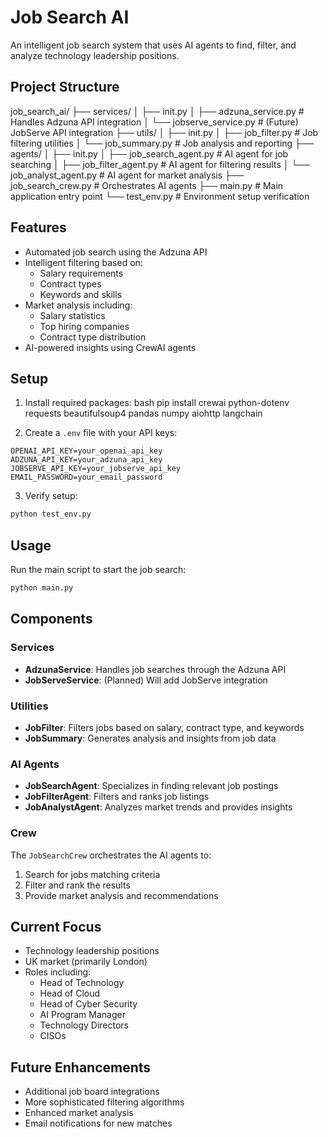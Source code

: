 # Job Search AI

An intelligent job search system that uses AI agents to find, filter, and analyze technology leadership positions.

## Project Structure 

job_search_ai/
├── services/
│ ├── init.py
│ ├── adzuna_service.py # Handles Adzuna API integration
│ └── jobserve_service.py # (Future) JobServe API integration
├── utils/
│ ├── init.py
│ ├── job_filter.py # Job filtering utilities
│ └── job_summary.py # Job analysis and reporting
├── agents/
│ ├── init.py
│ ├── job_search_agent.py # AI agent for job searching
│ ├── job_filter_agent.py # AI agent for filtering results
│ └── job_analyst_agent.py # AI agent for market analysis
├── job_search_crew.py # Orchestrates AI agents
├── main.py # Main application entry point
└── test_env.py # Environment setup verification

## Features
- Automated job search using the Adzuna API
- Intelligent filtering based on:
  - Salary requirements
  - Contract types
  - Keywords and skills
- Market analysis including:
  - Salary statistics
  - Top hiring companies
  - Contract type distribution
- AI-powered insights using CrewAI agents

## Setup
1. Install required packages:
bash
pip install crewai python-dotenv requests beautifulsoup4 pandas numpy aiohttp langchain

2. Create a `.env` file with your API keys:
```
OPENAI_API_KEY=your_openai_api_key
ADZUNA_API_KEY=your_adzuna_api_key
JOBSERVE_API_KEY=your_jobserve_api_key
EMAIL_PASSWORD=your_email_password
```

3. Verify setup:
```bash
python test_env.py
```

## Usage
Run the main script to start the job search:
```bash
python main.py
```

## Components

### Services
- **AdzunaService**: Handles job searches through the Adzuna API
- **JobServeService**: (Planned) Will add JobServe integration

### Utilities
- **JobFilter**: Filters jobs based on salary, contract type, and keywords
- **JobSummary**: Generates analysis and insights from job data

### AI Agents
- **JobSearchAgent**: Specializes in finding relevant job postings
- **JobFilterAgent**: Filters and ranks job listings
- **JobAnalystAgent**: Analyzes market trends and provides insights

### Crew
The `JobSearchCrew` orchestrates the AI agents to:
1. Search for jobs matching criteria
2. Filter and rank the results
3. Provide market analysis and recommendations

## Current Focus
- Technology leadership positions
- UK market (primarily London)
- Roles including:
  - Head of Technology
  - Head of Cloud
  - Head of Cyber Security
  - AI Program Manager
  - Technology Directors
  - CISOs

## Future Enhancements
- Additional job board integrations
- More sophisticated filtering algorithms
- Enhanced market analysis
- Email notifications for new matches
